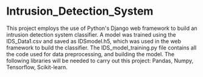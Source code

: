 # Intrusion_Detection_System
This project employs the use of Python's Django web framework to build an intrusion detection system classifier.
A model was trained using the IDS_Data1.csv and saved as IDSmodel.h5, which was used in the web framework to build the classifier.
The IDS_model_training.py file contains all the code used for data preprocessing, and building the model.
The following libraries will be needed to carry out this project: Pandas, Numpy, Tensorflow, Scikit-learn.
